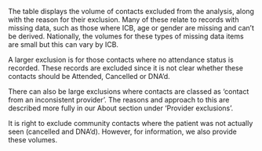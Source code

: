 The table displays the volume of contacts excluded from the analysis, along with the reason for their exclusion. Many of these relate to records with missing data, such as those where ICB, age or gender are missing and can’t be derived. Nationally, the volumes for these types of missing data items are small but this can vary by ICB. 

A larger exclusion is for those contacts where no attendance status is recorded. These records are excluded since it is not clear whether these contacts should be Attended, Cancelled or DNA’d.  

There can also be large exclusions where contacts are classed as ‘contact from an inconsistent provider’. The reasons and approach to this are described more fully in our About section under ‘Provider exclusions’. 

It is right to exclude community contacts where the patient was not actually seen (cancelled and DNA’d). However, for information, we also provide these volumes. 